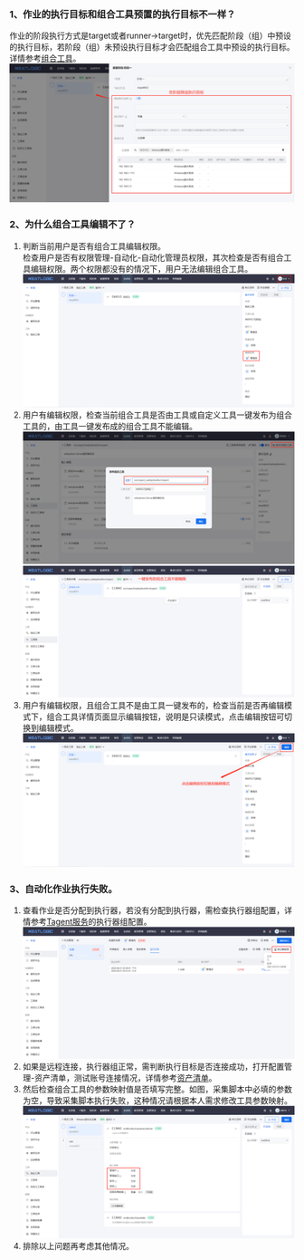 ### 1、作业的执行目标和组合工具预置的执行目标不一样？
作业的阶段执行方式是target或者runner->target时，优先匹配阶段（组）中预设的执行目标，若阶段（组）未预设执行目标才会匹配组合工具中预设的执行目标。详情参考[组合工具](../自动化/组合工具/组合工具.md)。
![](images/FAQ1.png)

### 2、为什么组合工具编辑不了？
1. 判断当前用户是否有组合工具编辑权限。<br>
   检查用户是否有权限管理-自动化-自动化管理员权限，其次检查是否有组合工具编辑权限。两个权限都没有的情况下，用户无法编辑组合工具。
   ![](images/FAQ2_1.png)
2. 用户有编辑权限，检查当前组合工具是否由工具或自定义工具一键发布为组合工具的，由工具一键发布成的组合工具不能编辑。
   ![](images/FAQ2_3.png)
   ![](images/FAQ2_4.png)
3. 用户有编辑权限，且组合工具不是由工具一键发布的，检查当前是否再编辑模式下，组合工具详情页面显示编辑按钮，说明是只读模式，点击编辑按钮可切换到编辑模式。
   ![](images/FAQ2_2.png)

### 3、自动化作业执行失败。
1. 查看作业是否分配到执行器，若没有分配到执行器，需检查执行器组配置，详情参考[Tagent服务](../自动化/Tagent服务/Tagent服务.md)的执行器组配置。
   ![](images/FAQ3_1.png)
2. 如果是远程连接，执行器组正常，需判断执行目标是否连接成功，打开配置管理-资产清单，测试账号连接情况，详情参考[资产清单](../配置管理/资源中心/资产清单.md)。
3. 然后检查组合工具的参数映射值是否填写完整。如图，采集脚本中必填的参数为空，导致采集脚本执行失败，这种情况请根据本人需求修改工具参数映射。
   ![](images/FAQ3_2.png)
4. 排除以上问题再考虑其他情况。